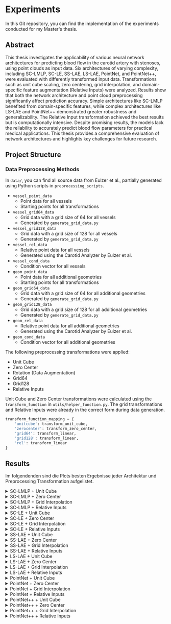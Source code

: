 # Experiments

In this Git repository, you can find the implementation of the experiments conducted for my Master's thesis.

## Abstract

This thesis investigates the applicability of various neural network architectures for predicting blood flow in the carotid artery with stenoses, using point clouds as input data. Six architectures of varying complexity, including SC-LMLP, SC-LE, SS-LAE, LS-LAE, PointNet, and PointNet++, were evaluated with differently transformed input data. Transformations such as unit cube scaling, zero centering, grid interpolation, and domain-specific feature augmentation (Relative Inputs) were analyzed. Results show that both the network architecture and point cloud preprocessing significantly affect prediction accuracy. Simple architectures like SC-LMLP benefited from domain-specific features, while complex architectures like LS-LAE and PointNet++ demonstrated greater robustness and generalizability. The Relative Input transformation achieved the best results but is computationally intensive. Despite promising results, the models lack the reliability to accurately predict blood flow parameters for practical medical applications. This thesis provides a comprehensive evaluation of network architectures and highlights key challenges for future research.

## Project Structure

### Data Preprocessing Methods

In ```data/```, you can find all source data from Eulzer et al., partially generated using Python scripts in ```preprocessing_scripts```.

- ```vessel_point_data```
  - Point data for all vessels
  - Starting points for all transformations
- ```vessel_grid64_data```
  - Grid data with a grid size of 64 for all vessels
  - Generated by ```generate_grid_data.py```
- ```vessel_grid128_data```
  - Grid data with a grid size of 128 for all vessels
  - Generated by ```generate_grid_data.py```
- ```vessel_rel_data```
  - Relative point data for all vessels
  - Generated using the Carotid Analyzer by Eulzer et al.
- ```vessel_cond_data```
  - Condition vector for all vessels
- ```geom_point_data```
  - Point data for all additional geometries
  - Starting points for all transformations
- ```geom_grid64_data```
  - Grid data with a grid size of 64 for all additional geometries
  - Generated by ```generate_grid_data.py```
- ```geom_grid128_data```
  - Grid data with a grid size of 128 for all additional geometries
  - Generated by ```generate_grid_data.py```
- ```geom_rel_data```
  - Relative point data for all additional geometries
  - Generated using the Carotid Analyzer by Eulzer et al.
- ```geom_cond_data```
  - Condition vector for all additional geometries

The following preprocessing transformations were applied:

- Unit Cube
- Zero Center
- Rotation (Data Augmentation)
- Grid64
- Grid128
- Relative Inputs

Unit Cube and Zero Center transformations were calculated using the ```transform_function``` in ```utils/helper_function.py```. The grid transformations and Relative Inputs were already in the correct form during data generation.

```python
transform_function_mapping = {
    'unitcube': transform_unit_cube,
    'zerocenter': transform_zero_center,
    'grid64': transform_linear,
    'grid128': transform_linear,
    'rel': transform_linear
}
````

## Results

Im folgendenden sind die Plots besten Ergebnisse jeder Architektur und Preprocessing Transformation aufgelistet.

<details><summary>SC-LMLP + Unit Cube</summary>

![Best SC_LMLP](plots/sclmlp_unitcube.png)

</details>

<details><summary>SC-LMLP + Zero Center</summary>

![Best SC_LMLP](plots/sclmlp_zerocenter.png)

</details>

<details><summary>SC-LMLP + Grid Interpolation</summary>

![Best SC_LMLP](plots/sclmlp_grid.png)

</details>

<details><summary>SC-LMLP + Relative Inputs</summary>

![Best SC_LMLP](plots/sclmlp_rel.png)

</details>

<details><summary>SC-LE + Unit Cube</summary>

![Best SC_LE](plots/scle_unitcube.png)

</details>

<details><summary>SC-LE + Zero Center</summary>

![Best SC_LE](plots/scle_zerocenter.png)

</details>

<details><summary>SC-LE + Grid Interpolation</summary>

![Best SC_LE](plots/scle_grid.png)

</details>

<details><summary>SC-LE + Relative Inputs</summary>

![Best SC_LE](plots/scle_rel.png)

</details>

<details><summary>SS-LAE + Unit Cube</summary>

![Best SS_LAE](plots/sslae_unitcube.png)

</details>

<details><summary>SS-LAE + Zero Center</summary>

![Best SS_LAE](plots/sslae_zerocenter.png)

</details>

<details><summary>SS-LAE + Grid Interpolation</summary>

![Best SS_LAE](plots/sslae_grid.png)

</details>

<details><summary>SS-LAE + Relative Inputs</summary>

![Best SS_LAE](plots/sslae_rel.png)

</details>

<details><summary>LS-LAE + Unit Cube</summary>

![Best LS_LAE](plots/lslae_unitcube.png)

</details>

<details><summary>LS-LAE + Zero Center</summary>

![Best LS_LAE](plots/lslae_zerocenter.png)

</details>

<details><summary>LS-LAE + Grid Interpolation</summary>

![Best LS_LAE](plots/lslae_grid.png)

</details>

<details><summary>LS-LAE + Relative Inputs</summary>

![Best LS_LAE](plots/lslae_rel.png)

</details>

<details><summary>PointNet + Unit Cube</summary>

![Best PointNet](plots/pointnet_unitcube.png)

</details>

<details><summary>PointNet + Zero Center</summary>

![Best PointNet](plots/pointnet_zerocenter.png)

</details>

<details><summary>PointNet + Grid Interpolation</summary>

![Best PointNet](plots/pointnet_grid.png)

</details>

<details><summary>PointNet + Relative Inputs</summary>

![Best PointNet](plots/pointnet_rel.png)

</details>

<details><summary>PointNet++ + Unit Cube</summary>

![Best PointNet++](plots/pointnetpp_unitcube.png)

</details>

<details><summary>PointNet++ + Zero Center</summary>

![Best PointNet++](plots/pointnetpp_zerocenter.png)

</details>

<details><summary>PointNet++ + Grid Interpolation</summary>

![Best PointNet++](plots/pointnetpp_grid.png)

</details>

<details><summary>PointNet++ + Relative Inputs</summary>

![Best PointNet++](plots/pointnetpp_rel.png)

</details>
